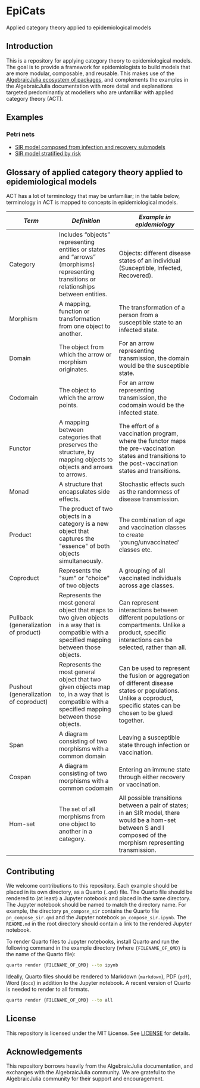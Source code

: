 # EpiCats
Applied category theory applied to epidemiological models 

## Introduction

This is a repository for applying category theory to epidemiological models. The goal is to provide a framework for epidemiologists to build models that are more modular, composable, and reusable. This makes use of the [AlgebraicJulia ecosystem of packages](https://algebraicjulia.org), and complements the examples in the AlgebraicJulia documentation with more detail and explanations targeted predominantly at modellers who are unfamiliar with applied category theory (ACT).

## Examples

### Petri nets
- [SIR model composed from infection and recovery submodels](https://github.com/epirecipes/EpiCats/blob/main/pn_compose_sir/pn_compose_sir.ipynb)
- [SIR model stratified by risk](https://github.com/epirecipes/EpiCats/blob/main/pn_stratify_multigroup/pn_stratify_multigroup.ipynb)

## Glossary of applied category theory applied to epidemiological models

ACT has a lot of terminology that may be unfamiliar; in the table below, terminology in ACT is mapped to concepts in epidemiological models.

| *Term*                                    | *Definition*                                                                                                                                    | *Example in epidemiology*                                                                                                                                                |
| --------------------------------------- | --------------------------------------------------------------------------------------------------------------------------------------------- | ---------------------------------------------------------------------------------------------------------------------------------------------------------------------- |
| Category                                | Includes “objects” representing entities or states and “arrows” (morphisms) representing transitions or relationships between entities.       | Objects: different disease states of an individual (Susceptible, Infected, Recovered).                                                                                 |
| Morphism                                | A mapping, function or transformation from one object to another.                                                                             | The transformation of a person from a susceptible state to an infected state.                                                                                          |
| Domain                                  | The object from which the arrow or morphism originates.                                                                                       | For an arrow representing transmission, the domain would be the susceptible state.                                                                                     |
| Codomain                                | The object to which the arrow points.                                                                                                         | For an arrow representing transmission, the codomain would be the infected state.                                                                                      |
| Functor                                 | A mapping between categories that preserves the structure, by mapping objects to objects and arrows to arrows.                                | The effort of a vaccination program, where the functor maps the pre-vaccination states and transitions to the post-vaccination states and transitions.                 |
| Monad                                   | A structure that encapsulates side effects.                                                                                                   | Stochastic effects such as the randomness of disease transmission.                                                                                                     |
| Product                                 | The product of two objects in a category is a new object that captures the "essence" of both objects simultaneously.                          | The combination of age and vaccination classes to create ‘young/unvaccinated’ classes etc.                                                                             |
| Coproduct                               | Represents the "sum" or "choice" of two objects                                                                                               | A grouping of all vaccinated individuals across age classes.                                                                                                           |
| Pullback  (generalization of product)  | Represents the most general object that maps to two given objects in a way that is compatible with a specified mapping between those objects. | Can represent interactions between different populations or compartments. Unlike a product, specific interactions can be selected, rather than all.                    |
| Pushout (generalization of coproduct) | Represents the most general object that two given objects map to, in a way that is compatible with a specified mapping between those objects. | Can be used to represent the fusion or aggregation of different disease states or populations. Unlike a coproduct, specific states can be chosen to be glued together. |
| Span                                    | A diagram consisting of two morphisms with a common domain                                                                                    | Leaving a susceptible state through infection or vaccination.                                                                                                          |
| Cospan                                  | A diagram consisting of two morphisms with a common codomain                                                                                  | Entering an immune state through either recovery or vaccination.                                                                                                       |
| Hom-set                                 | The set of all morphisms from one object to another in a category.                                                                            | All possible transitions between a pair of states; in an SIR model, there would be a hom-set between S and I composed of the morphism representing transmission.       |

## Contributing

We welcome contributions to this repository. Each example should be placed in its own directory, as a Quarto (`.qmd`) file. The Quarto file should be rendered to (at least) a Jupyter notebook and placed in the same directory. The Jupyter notebook should be named to match the directory name. For example, the directory `pn_compose_sir` contains the Quarto file `pn_compose_sir.qmd` and the Jupyter notebook `pn_compose_sir.ipynb`. The `README.md` in the root directory should contain a link to the rendered Jupyter notebook.

To render Quarto files to Jupyter notebooks, install Quarto and run the following command in the example directory (where `{FILENAME_OF_QMD}` is the name of the Quarto file):

```bash
quarto render {FILENAME_OF_QMD} --to ipynb
```

Ideally, Quarto files should be rendered to Markdown (`markdown`), PDF (`pdf`), Word (`docx`) in addition to the Jupyter notebook. A recent version of Quarto is needed to render to all formats.

```bash
quarto render {FILENAME_OF_QMD} --to all
```

## License

This repository is licensed under the MIT License. See [LICENSE](LICENSE) for details.

## Acknowledgements

This repository borrows heavily from the AlgebraicJulia documentation, and exchanges with the AlgebraicJulia community. We are grateful to the AlgebraicJulia community for their support and encouragement.